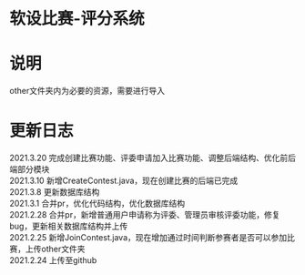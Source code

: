 # 软设比赛-评分系统  

# 说明  
other文件夹内为必要的资源，需要进行导入  

# 更新日志  
2021.3.20 完成创建比赛功能、评委申请加入比赛功能、调整后端结构、优化前后端部分模块  
2021.3.10 新增CreateContest.java，现在创建比赛的后端已完成  
2021.3.8 更新数据库结构  
2021.3.1 合并pr，优化代码结构，优化数据库结构  
2021.2.28 合并pr，新增普通用户申请称为评委、管理员审核评委功能，修复bug，更新相关数据库结构并上传    
2021.2.25 新增JoinContest.java，现在增加通过时间判断参赛者是否可以参加比赛，上传other文件夹  
2021.2.24 上传至github  
